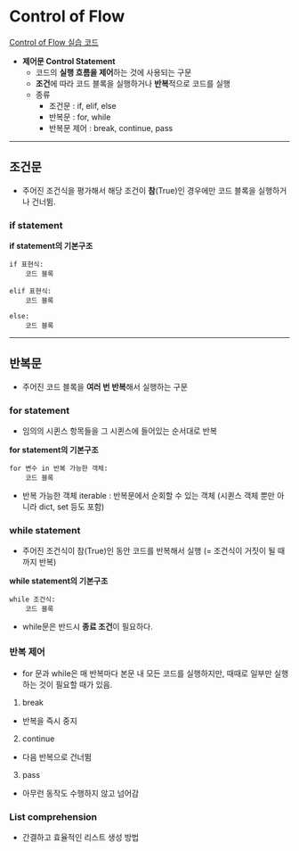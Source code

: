 # Control of Flow

[Control of Flow 실습 코드](https://github.com/SurinSeong/SWEA/tree/d634538b410b036f7ed6c688332310d471b53045/review/07-control-of-flow)

- **제어문 Control Statement**
  - 코드의 **실행 흐름을 제어**하는 것에 사용되는 구문
  - **조건**에 따라 코드 블록을 실행하거나 **반복**적으로 코드를 실행
  - 종류
    - 조건문 : if, elif, else
    - 반복문 : for, while
    - 반복문 제어 : break, continue, pass

---

## 조건문

- 주어진 조건식을 평가해서 해당 조건이 **참**(True)인 경우에만 코드 블록을 실행하거나 건너뜀.

### if statement

**if statement의 기본구조**
```
if 표현식:
    코드 블록

elif 표현식:
    코드 블록

else:
    코드 블록
```

---

## 반복문

- 주어진 코드 블록을 **여러 번 반복**해서 실행하는 구문

### for statement

- 임의의 시퀸스 항목들을 그 시퀸스에 들어있는 순서대로 반복

**for statement의 기본구조**
```
for 변수 in 반복 가능한 객체:
    코드 블록
```

- 반복 가능한 객체 iterable : 반복문에서 순회할 수 있는 객체 (시퀸스 객체 뿐만 아니라 dict, set 등도 포함)

### while statement

- 주어진 조건식이 참(True)인 동안 코드를 반복해서 실행 (= 조건식이 거짓이 될 때까지 반복)

**while statement의 기본구조**
```
while 조건식:
    코드 블록
```

- while문은 반드시 **종료 조건**이 필요하다.

### 반복 제어

- for 문과 while은 매 반복마다 본문 내 모든 코드를 실행하지만, 때때로 일부만 실행하는 것이 필요할 때가 있음.

1. break

  - 반복을 즉시 중지

2. continue

  - 다음 반복으로 건너뜀

3. pass

  - 아무런 동작도 수행하지 않고 넘어감

### List comprehension

- 간결하고 효율적인 리스트 생성 방법

